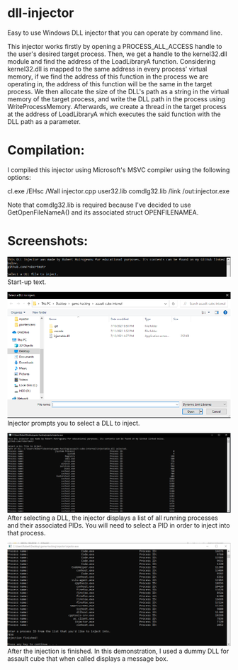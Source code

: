# dll-injector
 Easy to use Windows DLL injector that you can operate by command line. 
 
 This injector works firstly by opening a PROCESS_ALL_ACCESS handle to the user's desired target process. Then, we get a handle to the kernel32.dll module and find the address of the LoadLibraryA function. Considering kernel32.dll is mapped to the same address in every process' virtual memory, if we find the address of this function in the process we are operating in, the address of this function will be the same in the target process. We then allocate the size of the DLL's path as a string in the virtual memory of the target process, and write the DLL path in the process using WriteProcessMemory. Afterwards, we create a thread in the target process at the address of LoadLibraryA which executes the said function with the DLL path as a parameter.
 
# Compilation:

I compiled this injector using Microsoft's MSVC compiler using the following options:

cl.exe /EHsc /Wall injector.cpp user32.lib comdlg32.lib /link /out:injector.exe

Note that comdlg32.lib is required because I've decided to use GetOpenFileNameA() and its associated struct OPENFILENAMEA.

# Screenshots:

![Screenshot](https://github.com/robertmotr/injector/blob/main/screenshot1.PNG)
Start-up text.

![Screenshot](https://github.com/robertmotr/injector/blob/main/screenshot2.PNG)
Injector prompts you to select a DLL to inject.

![Screenshot](https://github.com/robertmotr/injector/blob/main/screenshot3.PNG)
After selecting a DLL, the injector displays a list of all running processes and their associated PIDs. You will need to select a PID in order to inject into that process.

![Screenshot](https://github.com/robertmotr/injector/blob/main/screenshot4.PNG)
After the injection is finished. In this demonstration, I used a dummy DLL for assault cube that when called displays a message box.


